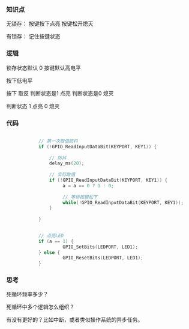 

### 知识点

无锁存： 按键按下点亮  按键松开熄灭

有锁存： 记住按键状态


### 逻辑

锁存状态默认 0
按键默认高电平

按下低电平

按下 取反 判断状态是1  点亮
         判断状态是0   熄灭


判断状态 1 点亮
         0 熄灭



### 代码

```c

			// 第一次取值防抖
			if (!GPIO_ReadInputDataBit(KEYPORT, KEY1)) {			
				
				// 防抖
				delay_ms(20);
				
				// 实际取值
				if (!GPIO_ReadInputDataBit(KEYPORT, KEY1)) {
					 a = a == 0 ? 1 : 0;
				     
				     // 等待按键松下
 				     while(!GPIO_ReadInputDataBit(KEYPORT, KEY1));
				}
				
			}
			

			// 点亮LED
			if (a == 1) {
					 GPIO_SetBits(LEDPORT, LED1);
			} else {
					 GPIO_ResetBits(LEDPORT, LED1);
			}
```


### 思考

死循环频率多少？

死循环中多个逻辑怎么组织？

有没有更好的？比如中断，或者类似操作系统的异步任务。